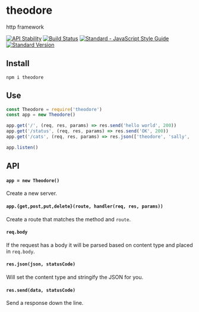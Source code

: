 # theodore

http framework


[![API Stability](https://img.shields.io/badge/stability-experimental-orange.svg?style=flat-square)](https://nodejs.org/api/documentation.html#documentation_stability_index)
[![Build Status](https://travis-ci.org/emkay/theodore.svg?branch=master)](https://travis-ci.org/emkay/theodore)
[![Standard - JavaScript Style Guide](https://img.shields.io/badge/code%20style-standard-brightgreen.svg)](http://standardjs.com/)
[![Standard Version](https://img.shields.io/badge/release-standard%20version-brightgreen.svg)](https://github.com/conventional-changelog/standard-version)

## Install

`npm i theodore`

## Use

```javascript
const Theodore = require('theodore')
const app = new Theodore()

app.get('/', (req, res, params) => res.send('hello world', 200))
app.get('/status', (req, res, params) => res.send('OK', 200))
app.get('/cats', (req, res, params) => res.json(['theodore', 'sally', 'glory'], 200))

app.listen()
```

## API

#### `app = new Theodore()`

Create a new server.

#### `app.{get,post,put,delete}(route, handler(req, res, params))`

Create a route that matches the method and `route`.

#### `req.body`

If the request has a body it will be parsed based on content type and placed in `req.body`.

#### `res.json(json, statusCode)`

Will set the content type and stringify the JSON for you.

#### `res.send(data, statusCode)`

Send a response down the line.

